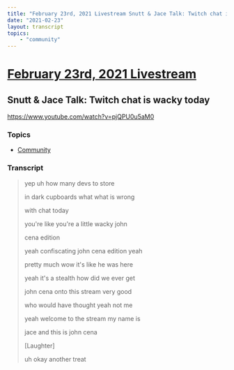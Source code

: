 ```yaml
---
title: "February 23rd, 2021 Livestream Snutt & Jace Talk: Twitch chat is wacky today"
date: "2021-02-23"
layout: transcript
topics:
    - "community"
---
```

# [February 23rd, 2021 Livestream](../2021-02-23.md)
## Snutt & Jace Talk: Twitch chat is wacky today
https://www.youtube.com/watch?v=pjQPU0u5aM0

### Topics
* [Community](../topics/community.md)

### Transcript

> yep uh how many devs to store
>
> in dark cupboards what what is wrong
>
> with chat today
>
> you're like you're a little wacky john
>
> cena edition
>
> yeah confiscating john cena edition yeah
>
> pretty much wow it's like he was here
>
> yeah it's a stealth how did we ever get
>
> john cena onto this stream very good
>
> who would have thought yeah not me
>
> yeah welcome to the stream my name is
>
> jace and this is john cena
>
> [Laughter]
>
> uh okay another treat

